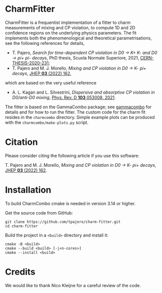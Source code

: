 CharmFitter
============

CharmFitter is a frequentist implementation of a fitter to charm measurements of mixing and CP violation, to compute 1D and 2D confidence regions on the underlying physics parameters.
The fit implements both the phenomenological and theoretical parametrisations, see the following references for details,

  * T. Pajero, *Search for time-dependent CP violation in D0 -> K+ K- and D0 -> pi+ pi- decays*, PhD thesis, Scuola Normale Superiore, 2021, [CERN-THESIS-2020-231](https://cds.cern.ch/record/2747731);
  * T. Pajero and M. J. Morello, *Mixing and CP violation in D0 -> K- pi+ decays*, [JHEP **03** (2022) 162](https://inspirehep.net/literature/1866950),

which are based on the very useful reference

  * A. L. Kagan and L. Silvestrini, *Dispersive and absorptive CP violation in D0/anti-D0 mixing*, [Phys. Rev. D **103** 053008, 2021](https://inspirehep.net/literature/1776611).

The fitter is based on the GammaCombo package; see [gammacombo](https://gammacombo.github.io) for details and for how to run the fitter.
The custom code for the charm fit resides in the `charmcombo` directory.
Simple example plots can be produced with the `charmcombo/make-plots.py` script.

Citation
========

Please consider citing the following article if you use this software:

T. Pajero and M. J. Morello, *Mixing and CP violation in D0 -> K- pi+ decays*, [JHEP **03** (2022) 162](https://inspirehep.net/literature/1866950).

Installation
============

To build CharmCombo cmake is needed in version 3.14 or higher.

Get the source code from GitHub:

    git clone https://github.com/tpajero/charm-fitter.git
    cd charm-fitter

Build the project in a `<build>` directory and install it:

    cmake -B <build>
    cmake --build <build> [-j<n-cores>]
    cmake --install <build>

Credits
=======

We would like to thank Nico Kleijne for a careful review of the code.
